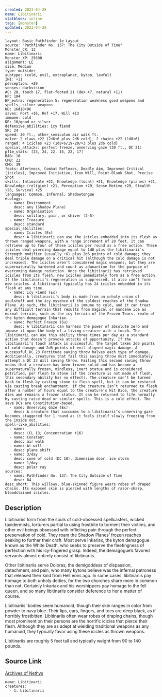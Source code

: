 ```yaml
---
created: 2023-04-28
name: Libitinarii
statblock: inline
tags: [monster]
updated: 2023-04-28
---
```

```statblock
layout: Basic Pathfinder 1e Layout
source: "Pathfinder No. 137: The City Outside of Time"
Monster_CR: 13
name: Libitinarii
Monster_XP: 25600
alignment: LE
size: Medium
type: outsider
subtype: (cold, evil, extraplanar, kyton, lawful)
INI: +11
perception: +29
senses: darkvision
AC: 28, touch 17, flat-footed 21 (dex +7, natural +11)
HP: 184
HP_extra: regeneration 5; regeneration weakness good weapons and spells, silver weapons
HD: 16d10+96
saves: Fort +16, Ref +17, Will +13
immune: cold
DR: 10/good or silver
defensive_abilities: icy fiend
SR: 24
speed: 30 ft., other_semicolon air walk ft.
melee: 2 claws +22 (2d6+6 plus 2d6 cold), 2 chains +22 (1d8+6)
ranged: 4 icicles +23 (1d8+6/19-20/×3 plus 2d6 cold)
special_attacks: perfect freeze, unnerving gaze (30 ft., DC 21)
pf1e_stats: [23, 24, 22, 15, 22, 17]
BAB: 16
CMB: 22
CMD: 39
feats: Alertness, Combat Reflexes, Deadly Aim, Improved Critical (icicles), Improved Initiative, Iron Will, Point-Blank Shot, Precise Shot
skills: Intimidate +22, Knowledge (local) +21, Knowledge (planes) +21, Knowledge (religion) +21, Perception +29, Sense Motive +29, Stealth +26, Survival +25
languages: Common, Infernal, Shadowtongue
ecology:
  - name: Environment
    desc: any (Shadow Plane)
  - name: Organisation
    desc: solitary, pair, or shiver (2-5)
  - name: Treasure
    desc: standard
special_abilities:
  - name: Icicles (Ex)
    desc: A libitinarii can use the icicles embedded into its flesh as thrown ranged weapons, with a range increment of 20 feet. It can retrieve up to four of these icicles per round as a free action. These icicles deal piercing damage equal to 1d8 plus the libitinarii’s Strength modifier (usually +6) plus 2d6 points of cold damage; they deal triple damage on a critical hit (although the cold damage is not increased). The icicles aren’t considered magic weapons, but they are supernaturally hardened and count as adamantine for the purpose of overcoming damage reduction. Once the libitinarii has retrieved icicles from its flesh, new icicles immediately form as a free action. If the libitinarii’s regeneration is suppressed, it also can’t form new icicles. A libitinarii typically has 24 icicles embedded in its flesh at any time.
  - name: Icy Fiend (Ex)
    desc: A libitinarii’s body is made from an unholy union of soulstuff and the icy essence of the coldest reaches of the Shadow Plane. As such, the libitinarii is immune to cold, and it can treat any difficult terrain that results from magical or mundane ice as normal terrain, such as the icy terrain of the Frozen Tears, realm of the kyton demagogue Inkariax.
  - name: Perfect Freeze (Su)
    desc: A libitinarii can harness the power of absolute zero and impose it upon the body of a living creature with a touch. The libitinarii can use this ability three times per day as a standard action that doesn’t provoke attacks of opportunity. If the libitinarii’s touch attack is successful, the target takes 2d6 points of cold damage and 2d6 points of evil-aligned magic damage. A successful DC 23 Fortitude saving throw halves each type of damage. Additionally, creatures that fail this saving throw must immediately attempt a DC 23 Will saving throw. Failing this second saving throw means that a creature has been frozen solid and has become a supernaturally frozen, mindless, inert statue and is considered petrified, per flesh to stone (if the creature is not made of flesh, this secondary ability has no effect). The creature can’t be turned back to flesh by casting stone to flesh spell, but it can be restored via casting break enchantment. If the creature isn’t returned to flesh after a number of hours equal to the creature’s Hit Dice, the creature dies and remains a frozen statue. It can be returned to life normally by casting raise dead or similar spells. This is a cold effect. The save DCs are Constitution-based.
  - name: Unnerving Gaze (Ex)
    desc: A creature that succumbs to a libitinarii’s unnerving gaze becomes staggered for 1 round as it feels itself slowly freezing from the inside out.
spell-like_abilities:
  - name:
    desc: (CL 13; Concentration +16)
  - name: Constant
    desc: air walk
  - name: At will
    desc: plane shift
  - name: 3/day
    desc: cone of cold (DC 18), dimension door, ice storm
  - name: 1/day
    desc: polar ray
sources:
  - name: Pathfinder No. 137: The City Outside of Time
    desc: 84
desc_short: This willowy, blue-skinned figure wears robes of draped chains. Its exposed skin is pierced with lengths of razor-sharp, bloodstained icicles.
```
## Description
Libitinariis form from the souls of cold-obsessed spellcasters, wicked taxidermists, torturers partial to using frostbite to torment their victims, and other evil beings obsessed with inflicting pain through the perfect preservation of cold. They roam the Shadow Planes’ frozen reaches seeking to further their craft. Most serve Inkariax, the kyton demagogue known as the White Death, who seeks to preserve the fleetingness of perfection with his icy-fingered grasp. Indeed, the demagogue’s favored servants almost entirely consist of libitinariis.

 Other libitinariis serve Doloras, the demigoddess of dispassion, detachment, and pain, who many kytons believe was the infernal patroness that released their kind from Hell eons ago. In some cases, libitinariis pay homage to both unholy deities, for the two churches share more in common than not. Certainly Inkariax and his worshippers pay homage to the fell queen, and so many libitinariis consider deference to her a matter of course.

 Libitinariis’ bodies seem humanoid, though their skin ranges in color from powder to navy blue. Their lips, ears, fingers, and toes are deep black, as if horribly frostbitten. Libitinariis often wear robes of draping chains, though most prominent on their persons are the horrific icicles that pierce their flesh. Although they are as adept at wielding traditional weapons as any humanoid, they typically favor using these icicles as thrown weapons.

 Libitinariis are roughly 5 feet tall and typically weight from 90 to 140 pounds.
## Source Link
[Archives of Nethys](https://aonprd.com/MonsterDisplay.aspx?ItemName=Libitinarii)
```encounter-table
name: Libitinarii
creatures:
  - 1: Libitinarii
```
